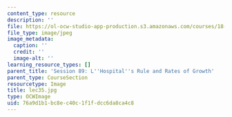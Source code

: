 ```yaml
---
content_type: resource
description: ''
file: https://ol-ocw-studio-app-production.s3.amazonaws.com/courses/18-01sc-single-variable-calculus-fall-2010/76a9d1b1bc8ec40c1f1fdcc6da8ca4c8_lec35.jpg
file_type: image/jpeg
image_metadata:
  caption: ''
  credit: ''
  image-alt: ''
learning_resource_types: []
parent_title: 'Session 89: L''Hospital''s Rule and Rates of Growth'
parent_type: CourseSection
resourcetype: Image
title: lec35.jpg
type: OCWImage
uid: 76a9d1b1-bc8e-c40c-1f1f-dcc6da8ca4c8
---
```

